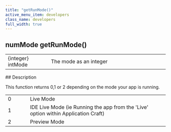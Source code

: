 ```yaml
---
title: "getRunMode()"
active_menu_item: developers
class_name: developers
full_width: true
---
```



## numMode getRunMode()

<table>
<tr>
<td width="134">
{integer} intMode

</td>
<td width="20">
</td>
<td width="750">
The mode as an integer

</td>
</tr>
</table>
## Description

This function returns 0,1 or 2 depending on the mode your app is running.

<table>
<tr>
<td width="35">
0

</td>
<td width="41">

</td>
<td width="887">
Live Mode

</td>
</tr>
<tr>
<td width="35">
1

</td>
<td width="41">

</td>
<td width="887">
IDE Live Mode (ie Running the app from the 'Live' option within Application Craft)

</td>
</tr>
<tr>
<td width="35">
2

</td>
<td width="41">

</td>
<td width="887">
Preview Mode

</td>
</tr>
</table>

